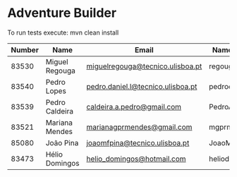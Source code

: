 ﻿# Adventure Builder

To run tests execute: mvn clean install


|   Number   |          Name           |                  Email                    |   Name GitHUb  | Grupo |
| ---------- | ----------------------- | ----------------------------------------- | ---------------| ----- |
|   83530    |      Miguel Regouga     |     miguelregouga@tecnico.ulisboa.pt      |     regouga    |   1   |
|   83540    |      Pedro Lopes        |    pedro.daniel.l@tecnico.ulisboa.pt      | pedrodaniel10  |   2   |
|   83539    |     Pedro Caldeira      |        caldeira.a.pedro@gmail.com           | PedroACaldeira |   3   |
|   83521    |     Mariana Mendes      |        marianagprmendes@gmail.com         |   mgprmendes   |   4   |
|   85080    |       João Pina         |     joaomfpina@tecnico.ulisboa.pt         | JoaoMiguelPina |   5   |
|   83473    |     Hélio Domingos      |       helio_domingos@hotmail.com          |  heliodomingos |   6   |
